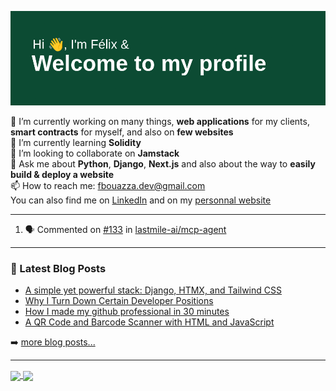 ![Bannière de mon profil Github](banner.png)

🔭 I’m currently working on many things, __web applications__ for my clients, __smart contracts__ for myself, and also on __few websites__  
🌱 I’m currently learning __Solidity__  
👯 I’m looking to collaborate on __Jamstack__  
💬 Ask me about __Python__, __Django__, __Next.js__ and also about the way to __easily build & deploy a website__  
📫 How to reach me: fbouazza.dev@gmail.com  
You can also find me on [LinkedIn](https://www.linkedin.com/in/felix-bouazza/) and on my [personnal website](https://felixbouazza.fr)

---

<!--START_SECTION:activity-->
1. 🗣 Commented on [#133](https://github.com/lastmile-ai/mcp-agent/pull/133#issuecomment-2815250767) in [lastmile-ai/mcp-agent](https://github.com/lastmile-ai/mcp-agent)
<!--END_SECTION:activity-->

---

### 📕 Latest Blog Posts

<!-- BLOG-POST-LIST:START -->
- [A simple yet powerful stack: Django, HTMX, and Tailwind CSS](https://felixbouazza.fr/blog/a-simple-yet-powerful-stack-django-htmx-and-tailwind-css)
- [Why I Turn Down Certain Developer Positions](https://felixbouazza.fr/blog/why-i-turn-down-certain-developer-positions)
- [How I made my github professional in 30 minutes](https://felixbouazza.fr/blog/how-i-made-my-github-more-professional-in-30-minutes)
- [A QR Code and Barcode Scanner with HTML and JavaScript](https://felixbouazza.fr/blog/a-qr-code-and-barcode-scanner-with-html-and-javascript)
<!-- BLOG-POST-LIST:END -->

➡️ [more blog posts...](https://felixbouazza.fr/blog)

---

<a href="https://github.com/anuraghazra/github-readme-stats">
  <img height=200 align="center" src="https://github-readme-stats.vercel.app/api?username=felixbouazza&show_icons=true" />
</a>
<a href="https://github.com/anuraghazra/convoychat">
  <img height=200 align="center" src="https://github-readme-stats.vercel.app/api/top-langs/?username=felixbouazza&layout=compact&langs_count=8&card_width=320" />
</a>

